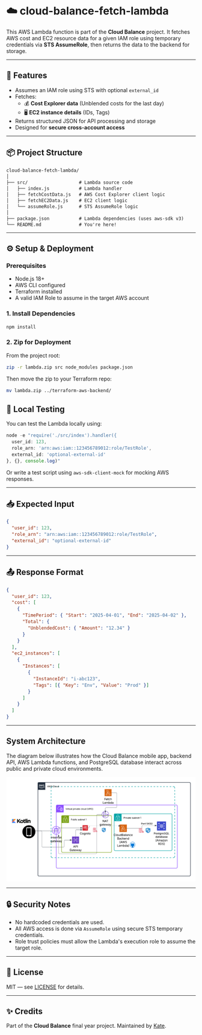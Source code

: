 # ☁️ cloud-balance-fetch-lambda

This AWS Lambda function is part of the **Cloud Balance** project. It fetches AWS cost and EC2 resource data for a given IAM role using temporary credentials via **STS AssumeRole**, then returns the data to the backend for storage.

---

## 🚀 Features

- Assumes an IAM role using STS with optional `external_id`
- Fetches:
  - 💰 **Cost Explorer data** (Unblended costs for the last day)
  - 🖥️ **EC2 instance details** (IDs, Tags)
- Returns structured JSON for API processing and storage
- Designed for **secure cross-account access**

---

## 📦 Project Structure

```
cloud-balance-fetch-lambda/
│
├── src/                   # Lambda source code
│   ├── index.js           # Lambda handler
│   ├── fetchCostData.js   # AWS Cost Explorer client logic
│   ├── fetchEC2Data.js    # EC2 client logic
│   └── assumeRole.js      # STS AssumeRole logic
│
├── package.json           # Lambda dependencies (uses aws-sdk v3)
└── README.md              # You're here!
```

---

## ⚙️ Setup & Deployment

### Prerequisites

- Node.js 18+
- AWS CLI configured
- Terraform installed
- A valid IAM Role to assume in the target AWS account

### 1. Install Dependencies

```bash
npm install
```

### 2. Zip for Deployment

From the project root:

```bash
zip -r lambda.zip src node_modules package.json
```

Then move the zip to your Terraform repo:

```bash
mv lambda.zip ../terraform-aws-backend/
```

## 🧪 Local Testing

You can test the Lambda locally using:

```js
node -e "require('./src/index').handler({
  user_id: 123,
  role_arn: 'arn:aws:iam::123456789012:role/TestRole',
  external_id: 'optional-external-id'
}, {}, console.log)"
```

Or write a test script using `aws-sdk-client-mock` for mocking AWS responses.

---

## 📥 Expected Input

```json
{
  "user_id": 123,
  "role_arn": "arn:aws:iam::123456789012:role/TestRole",
  "external_id": "optional-external-id"
}
```

---

## 📤 Response Format

```json
{
  "user_id": 123,
  "cost": [
    {
      "TimePeriod": { "Start": "2025-04-01", "End": "2025-04-02" },
      "Total": {
        "UnblendedCost": { "Amount": "12.34" }
      }
    }
  ],
  "ec2_instances": [
    {
      "Instances": [
        {
          "InstanceId": "i-abc123",
          "Tags": [{ "Key": "Env", "Value": "Prod" }]
        }
      ]
    }
  ]
}
```
---

## System Architecture

The diagram below illustrates how the Cloud Balance mobile app, backend API, AWS Lambda functions, and PostgreSQL database interact across public and private cloud environments.

![Cloud Balance Architecture](assets/architect.png)

---

## 🔒 Security Notes

- No hardcoded credentials are used.
- All AWS access is done via `AssumeRole` using secure STS temporary credentials.
- Role trust policies must allow the Lambda's execution role to assume the target role.

---

## 📄 License

MIT — see [LICENSE](LICENSE) for details.

---

## ✨ Credits

Part of the **Cloud Balance** final year project.
Maintained by [Kate](https://github.com/katmolony).
